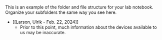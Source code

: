 This is an example of the folder and file structure for your lab notebook.  Organize your subfolders the same way you see here.

* [[Larson, Ulrik - Feb. 22, 2024]]
	* Prior to this point, much information about the devices available to us may be inaccurate.